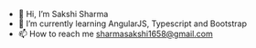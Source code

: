- 👋 Hi, I’m Sakshi Sharma
- 🌱 I’m currently learning AngularJS, Typescript and Bootstrap
- 📫 How to reach me sharmasakshi1658@gmail.com

<!---
sakshi1658/sakshi1658 is a ✨ special ✨ repository because its `README.md` (this file) appears on your GitHub profile.
You can click the Preview link to take a look at your changes.
--->
